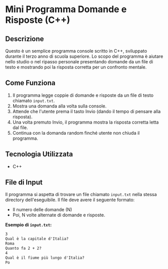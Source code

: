 # Mini Programma Domande e Risposte (C++)

## Descrizione

Questo è un semplice programma console scritto in C++, sviluppato durante il terzo anno di scuola superiore. Lo scopo del programma è aiutare nello studio o nel ripasso personale presentando domande da un file di testo e mostrando poi la risposta corretta per un confronto mentale.

## Come Funziona

1.  Il programma legge coppie di domande e risposte da un file di testo chiamato `input.txt`.
2.  Mostra una domanda alla volta sulla console.
3.  Attende che l'utente prema il tasto Invio (dando il tempo di pensare alla risposta).
4.  Una volta premuto Invio, il programma mostra la risposta corretta letta dal file.
5.  Continua con la domanda random finché utente non chiuda il programma.

## Tecnologia Utilizzata

* C++

## File di Input

Il programma si aspetta di trovare un file chiamato `input.txt` nella stessa directory dell'eseguibile. Il file deve avere il seguente formato:

* Il numero delle domande (N)
* Poi, N volte alternate di domande e risposte.

**Esempio di `input.txt`:**

```txt
3
Qual è la capitale d'Italia?
Roma
Quanto fa 2 + 2?
4
Qual è il fiume più lungo d'Italia?
Po
